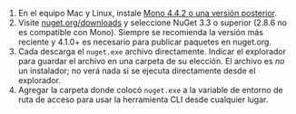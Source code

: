 1. En el equipo Mac y Linux, instale [Mono 4.4.2 o una versión posterior](http://www.mono-project.com/docs/getting-started/install/).
2. Visite [nuget.org/downloads](https://nuget.org/downloads) y seleccione NuGet 3.3 o superior (2.8.6 no es compatible con Mono). Siempre se recomienda la versión más reciente y 4.1.0+ es necesario para publicar paquetes en nuget.org.
3. Cada descarga el `nuget.exe` archivo directamente. Indicar el explorador para guardar el archivo en una carpeta de su elección. El archivo es *no* un instalador; no verá nada si se ejecuta directamente desde el explorador.
4. Agregar la carpeta donde colocó `nuget.exe` a la variable de entorno de ruta de acceso para usar la herramienta CLI desde cualquier lugar.